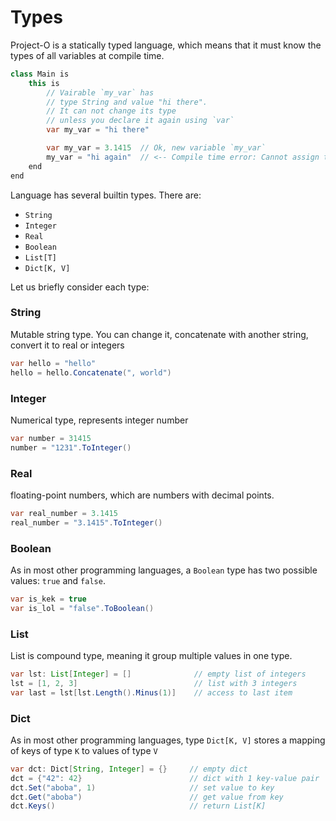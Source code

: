 # Types

Project-O is a statically typed language, 
which means that it must know the types 
of all variables at compile time.

```java
class Main is
    this is
        // Vairable `my_var` has 
        // type String and value "hi there".
        // It can not change its type 
        // unless you declare it again using `var` 
        var my_var = "hi there"

        var my_var = 3.1415  // Ok, new variable `my_var`
        my_var = "hi again"  // <-- Compile time error: Cannot assign type String to type Real
    end
end
```

Language has several builtin types. There are:

+ `String`
+ `Integer`
+ `Real`
+ `Boolean`
+ `List[T]`
+ `Dict[K, V]`

Let us briefly consider each type: 

### String

Mutable string type. You can change it, 
concatenate with another string, convert it to real or integers 

```java
var hello = "hello"
hello = hello.Concatenate(", world")
```

### Integer

Numerical type, represents integer number

```java
var number = 31415
number = "1231".ToInteger()
```

### Real 

floating-point numbers, which are numbers with decimal points.

```java
var real_number = 3.1415
real_number = "3.1415".ToInteger()
```

### Boolean

As in most other programming languages, a `Boolean` type has two possible values: `true` and `false`.


```java
var is_kek = true
var is_lol = "false".ToBoolean()
```

### List

List is compound type, meaning it group multiple values in one type.

```java
var lst: List[Integer] = []              // empty list of integers
lst = [1, 2, 3]                          // list with 3 integers 
var last = lst[lst.Length().Minus(1)]    // access to last item
```


### Dict

As in most other programming languages, type `Dict[K, V]` 
stores a mapping of keys of type `K` to values of type `V`


```java
var dct: Dict[String, Integer] = {}     // empty dict
dct = {"42": 42}                        // dict with 1 key-value pair
dct.Set("aboba", 1)                     // set value to key
dct.Get("aboba")                        // get value from key
dct.Keys()                              // return List[K]
```